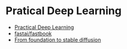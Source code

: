 # Pratical Deep Learning

- [Practical Deep Learning](https://course.fast.ai/)
- [fastai/fastbook](https://github.com/fastai/fastbook)
- [From foundation to stable diffusion](https://course.fast.ai/Lessons/part2.html)
